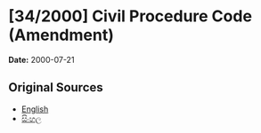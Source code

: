 # [34/2000] Civil Procedure Code (Amendment)

**Date:** 2000-07-21

## Original Sources

- [English](https://documents.gov.lk/view/acts/2000/7/34-2000_E.pdf)
- [සිංහල](https://documents.gov.lk/view/acts/2000/7/34-2000_S.pdf)
